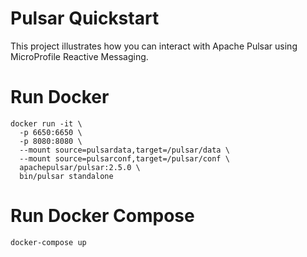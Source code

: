 Pulsar Quickstart
================

This project illustrates how you can interact with Apache Pulsar using MicroProfile Reactive Messaging.

Run Docker
================

    docker run -it \
      -p 6650:6650 \
      -p 8080:8080 \
      --mount source=pulsardata,target=/pulsar/data \
      --mount source=pulsarconf,target=/pulsar/conf \
      apachepulsar/pulsar:2.5.0 \
      bin/pulsar standalone

Run Docker Compose
========================================

    docker-compose up


